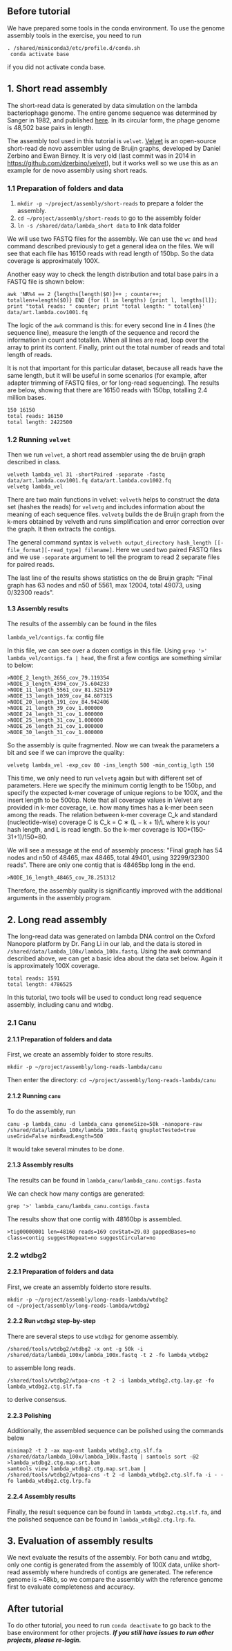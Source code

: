 
## Before tutorial
We have prepared some tools in the conda environment. To use the genome assembly tools in the exercise, you need to run 

```
. /shared/miniconda3/etc/profile.d/conda.sh
 conda activate base
 ```
 if you did not activate conda base.


## 1. Short read assembly

The short-read data is generated by data simulation on the lambda bacteriophage genome. The entire genome sequence was determined by Sanger in 1982, and published [here](https://www.sciencedirect.com/science/article/pii/0022283682905460). In its circular form, the phage genome is 48,502 base pairs in length. 

The assembly tool used in this tutorial is `velvet`. [Velvet](https://www.ebi.ac.uk/~zerbino/velvet/) is an open-source short-read de novo assembler using de Bruijn graphs, developed by Daniel Zerbino and Ewan Birney. It is very old (last commit was in 2014 in https://github.com/dzerbino/velvet), but it works well so we use this as an example for de novo assembly using short reads.

### 1.1 Preparation of folders and data

1. `mkdir -p ~/project/assembly/short-reads` to prepare a folder the assembly.
2. `cd ~/project/assembly/short-reads` to go to the assembly folder
3. `ln -s /shared/data/lambda_short data` to link data folder

We will use two FASTQ files for the assembly. We can use the `wc` and `head` command described previously to get a general idea on the files. We will see that each file has 16150 reads with read length of 150bp. So the data coverage is approximately 100X.

Another easy way to check the length distribution and total base pairs in a FASTQ file is shown below:

```
awk 'NR%4 == 2 {lengths[length($0)]++ ; counter++; totallen+=length($0)} END {for (l in lengths) {print l, lengths[l]}; print "total reads: " counter; print "total length: " totallen}' data/art.lambda.cov1001.fq
```

The logic of the `awk` command is this: for every second line in 4 lines (the sequence line), measure the length of the sequence and record the information in count and totallen. When all lines are read, loop over the array to print its content. Finally, print out the total number of reads and total length of reads.

It is not that important for this particular dataset, because all reads have the same length, but it will be useful in some scenarios (for example, after adapter trimming of FASTQ files, or for long-read sequencing). The results are below, showing that there are 16150 reads with 150bp, totalling 2.4 million bases.

```
150 16150
total reads: 16150
total length: 2422500
```


### 1.2 Running `velvet`
Then we run `velvet`, a short read assembler using the de bruijn graph described in class.

```
velveth lambda_vel 31 -shortPaired -separate -fastq data/art.lambda.cov1001.fq data/art.lambda.cov1002.fq
velvetg lambda_vel
```

There are two main functions in velvet: `velveth` helps to construct the data set (hashes the reads) for `velvetg` and includes information about the meaning of each sequence files. `velvetg` builds the de Bruijn graph from the k-mers obtained by velveth and runs simplification and error correction over the graph. It then extracts the contigs.

The general command syntax is `velveth output_directory hash_length [[-file_format][-read_type] filename]`. Here we used two paired FASTQ files and we use `-separate` argument to tell the program to read 2 separate files for paired reads.

The last line of the results shows statistics on the de Bruijn graph: "Final graph has 63 nodes and n50 of 5561, max 12004, total 49073, using 0/32300 reads".

#### 1.3 Assembly results
The results of the assembly can be found in the files 

`lambda_vel/contigs.fa`: contig file

In this file, we can see over a dozen contigs in this file. Using `grep '>' lambda_vel/contigs.fa | head`, the first a few contigs are something similar to below:

```
>NODE_2_length_2656_cov_79.119354
>NODE_3_length_4394_cov_75.604233
>NODE_11_length_5561_cov_81.325119
>NODE_13_length_1039_cov_84.607315
>NODE_20_length_191_cov_84.942406
>NODE_21_length_39_cov_1.000000
>NODE_24_length_31_cov_1.000000
>NODE_25_length_31_cov_1.000000
>NODE_26_length_31_cov_1.000000
>NODE_30_length_31_cov_1.000000
```

So the assembly is quite fragmented. Now we can tweak the parameters a bit and see if we can improve the quality:

```
velvetg lambda_vel -exp_cov 80 -ins_length 500 -min_contig_lgth 150
```

This time, we only need to run `velvetg` again but with different set of parameters. Here we specify the minimum contig length to be 150bp, and specify the expected k-mer coverage of unique regions to be 100X, and the insert length to be 500bp. Note that all coverage values in Velvet are provided in k-mer coverage, i.e. how many times has a k-mer been seen among the reads. The relation between k-mer coverage C_k and standard (nucleotide-wise) coverage C is C_k = C ∗ (L − k + 1)/L where k is your hash length, and L is read length. So the k-mer coverage is 100*(150-31+1)/150=80.

We will see a message at the end of assembly process: "Final graph has 54 nodes and n50 of 48465, max 48465, total 49401, using 32299/32300 reads". There are only one contig that is 48465bp long in the end.


```
>NODE_16_length_48465_cov_78.251312
```

Therefore, the assembly quality is significantly improved with the additional arguments in the assembly program.


## 2. Long read assembly

The long-read data was generated on lambda DNA control on the Oxford Nanopore platform by Dr. Fang Li in our lab, and the data is stored in `/shared/data/lambda_100x/lambda_100x.fastq`. Using the awk command described above, we can get a basic idea about the data set below. Again it is approximately 100X coverage.

```
total reads: 1591
total length: 4786525
```
In this tutorial, two tools will be used to conduct long read sequence assembly, including canu and wtdbg.

### 2.1 Canu
#### 2.1.1 Preparation of folders and data
First, we create an assembly folder to store results.
```
mkdir -p ~/project/assembly/long-reads-lambda/canu
```
Then enter the directory: `cd ~/project/assembly/long-reads-lambda/canu`

#### 2.1.2 Running `canu`
To do the assembly, run 
```
canu -p lambda_canu -d lambda_canu genomeSize=50k -nanopore-raw /shared/data/lambda_100x/lambda_100x.fastq gnuplotTested=true useGrid=False minReadLength=500
```
It would take several minutes to be done. 

#### 2.1.3 Assembly results
The results can be found in `lambda_canu/lambda_canu.contigs.fasta`

We can check how many contigs are generated:
```
grep '>' lambda_canu/lambda_canu.contigs.fasta
```

The results show that one contig with 48160bp is assembled.
```
>tig00000001 len=48160 reads=169 covStat=29.03 gappedBases=no class=contig suggestRepeat=no suggestCircular=no
```

### 2.2 wtdbg2
#### 2.2.1 Preparation of folders and data
First, we create an assembly folderto store results.
```
mkdir -p ~/project/assembly/long-reads-lambda/wtdbg2
cd ~/project/assembly/long-reads-lambda/wtdbg2
```

#### 2.2.2 Run `wtdbg2` step-by-step
There are several steps to use `wtdbg2` for genome assembly.

```
/shared/tools/wtdbg2/wtdbg2 -x ont -g 50k -i /shared/data/lambda_100x/lambda_100x.fastq -t 2 -fo lambda_wtdbg2
```
to assemble long reads. 

```
/shared/tools/wtdbg2/wtpoa-cns -t 2 -i lambda_wtdbg2.ctg.lay.gz -fo lambda_wtdbg2.ctg.slf.fa
```
to derive consensus.

#### 2.2.3 Polishing
Additionally, the assembled sequence can be polished using the commands below
```
minimap2 -t 2 -ax map-ont lambda_wtdbg2.ctg.slf.fa /shared/data/lambda_100x/lambda_100x.fastq | samtools sort -@2 >lambda_wtdbg2.ctg.map.srt.bam
samtools view lambda_wtdbg2.ctg.map.srt.bam | /shared/tools/wtdbg2/wtpoa-cns -t 2 -d lambda_wtdbg2.ctg.slf.fa -i - -fo lambda_wtdbg2.ctg.lrp.fa
```

#### 2.2.4 Assembly results
Finally, the result sequence can be found in `lambda_wtdbg2.ctg.slf.fa`, and the polished sequence can be found in `lambda_wtdbg2.ctg.lrp.fa`.


## 3. Evaluation of assembly results

We next evaluate the results of the assembly. For both canu and wtdbg, only one contig is generated from the assembly of 100X data, unlike short-read assembly where hundreds of contigs are generated. The reference genome is ~48kb, so we compare the assembly with the reference genome first to evaluate completeness and accuracy.



## After tutorial

To do other tutorial, you need to run `conda deactivate` to go back to the base environment for other projects. ***If you still have issues to run other projects, please re-login.***



